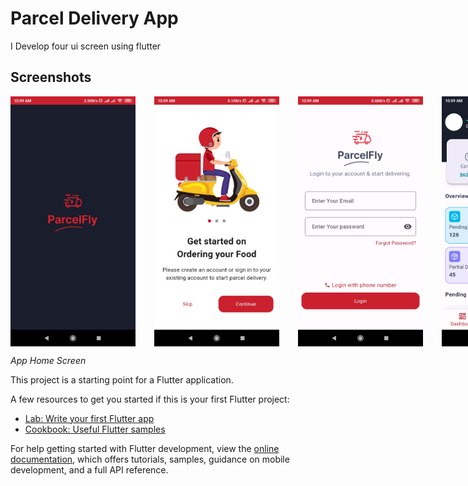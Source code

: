 # Parcel Delivery App

I Develop four ui screen using flutter

## Screenshots

<div style="display:flex">
    <img src="screenshots/Screenshot_01.jpg" alt="Home Screen" width="200" height="400" style="margin-right: 30px;">
    <img src="screenshots/Screenshot_02.jpg" alt="Home Screen" width="200" height="400" style="margin-right: 30px">
    <img src="screenshots/Screenshot_03.jpg" alt="Home Screen" width="200" height="400" style="margin-right: 30px">
    <img src="screenshots/Screenshot_04.jpg" alt="Home Screen" width="200" height="400" style="margin-right: 30px">
    <img src="screenshots/Screenshot_05.jpg" alt="Home Screen" width="200" height="400" style="margin-right: 30px">
</div>

*App Home Screen*

This project is a starting point for a Flutter application.

A few resources to get you started if this is your first Flutter project:

- [Lab: Write your first Flutter app](https://docs.flutter.dev/get-started/codelab)
- [Cookbook: Useful Flutter samples](https://docs.flutter.dev/cookbook)

For help getting started with Flutter development, view the
[online documentation](https://docs.flutter.dev/), which offers tutorials,
samples, guidance on mobile development, and a full API reference.
